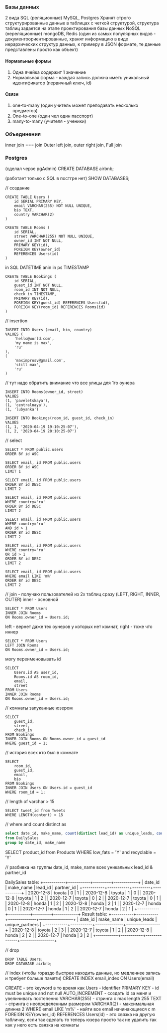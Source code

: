 ### Базы данных
2 вида 
SQL (реляционные)  MySQL, Postgres
Хранят строго структурированные данные в таблицах с четкой структурой, структура таблиц задается на этапе проектирования базы данных
NoSQL (нереляционные) mongoDB, Redis
(один из самых популярных видов - документоориентированные, хранят информацию в виде иерархических структур данных, к примеру в JSON формате, те данные представлены просто как объект)

#### Нормальные формы
1) Одна ячейка содержит 1 значение
2) Нормальная форма - каждая запись должна иметь уникальный идентификатор (первичный ключ, id)

#### Связи 
1) one-to-many (один учитель может преподавать несколько предметов)
2) One-to-one (один чел один пасспорт)
3) many-to-many (учителя - ученики)

### Объединения
inner join === join
Outer left join, outer right join,
Full join

### Postgres
(cделал черзе pgAdmin)
CREATE DATABASE airbnb;

(работает только с SQL в постгре нет)
SHOW DATABASES;

// создание
```postgres
CREATE TABLE Users (
    id SERIAL PRIMARY KEY, 
    email VARCHAR(255) NOT NULL UNIQUE, 
    bio TEXT, 
    country VARCHAR(2)
)
```

```postgres
CREATE TABLE Rooms (
    id SERIAL, 
    street VARCHAR(255) NOT NULL UNIQUE, 
    owner_id INT NOT NULL, 
    PRIMARY KEY(id),
    FOREIGN KEY(owner_id) 
    REFERENCES Users(id)
)
```

in SQL DATETIME anin in ps TIMESTAMP
```postgres
CREATE TABLE Bookings (
    id SERIAL, 
    guest_id INT NOT NULL, 
    room_id INT NOT NULL, 
    check_in TIMESTAMP, 
    PRIMARY KEY(id),
    FOREIGN KEY(guest_id) REFERENCES Users(id),
    FOREIGN KEY(room_id) REFERENCES Rooms(id)
)
```

// insertion
```sql, postgres
INSERT INTO Users (email, bio, country)
VALUES (
    'hello@world.com',
    'my name is max',
    'ru'
),
(
	'maximprosv@gmail.com',
	'still max',
	'ru'
)
```

// тут надо обратить внимание что все улицы для 1го оунера
```sql, postgres
INSERT INTO Rooms(owner_id, street)
VALUES
(1, 'paveletskaya'),
(1, 'centralnaya'),
(1, 'lubyanka')
```

```sql, postgres
INSERT INTO Bookings(room_id, guest_id, check_in)
VALUES
(1, 1, '2020-04-19 19:10:25-07'),
(1, 2, '2020-04-19 20:10:25-07')
```

// select
```sql, postgres
SELECT * FROM public.users
ORDER BY id ASC 
```

```sql, postgres
SELECT email, id FROM public.users
ORDER BY id ASC 
LIMIT 1
```

```sql, postgres
SELECT email, id FROM public.users
ORDER BY id DESC 
LIMIT 2
```

```sql, postgres
SELECT email, id FROM public.users
WHERE country='ru'
ORDER BY id DESC 
LIMIT 2
```

```sql, postgres
SELECT email, id FROM public.users
WHERE country='ru'
AND id > 1
ORDER BY id DESC 
LIMIT 2
```

```sql, postgres
SELECT email, id FROM public.users
WHERE country='ru'
OR id > 1
ORDER BY id DESC 
LIMIT 2
```

```sql, postgres
SELECT email, id FROM public.users
WHERE email LIKE 'm%'
ORDER BY id DESC 
LIMIT 2
```

// join - получаю пользователей из 2х таблиц сразу (LEFT, RIGHT, INNER, OUTER)
inner - основной
```sql, postgres
SELECT * FROM Users
INNER JOIN Rooms
ON Rooms.owner_id = Users.id;
```

left - вернет даже тех оунеров у которых нет комнат, right - тоже что иннер
```sql, postgres
SELECT * FROM Users
LEFT JOIN Rooms
ON Rooms.owner_id = Users.id;
```

могу переименовывать id
```sql, postgres
SELECT 
    Users.id AS user_id,
    Rooms.id AS room_id,
    email,
    street
FROM Users
INNER JOIN Rooms
ON Rooms.owner_id = Users.id;
```

// комнаты запуканные юзером
```sql, postgres
SELECT 
    guest_id,
    street,
    check_in
FROM Bookings
INNER JOIN Rooms ON Rooms.owner_id = guest_id
WHERE guest_id = 1;
```

// история всех кто был в комнате
```sql, postgres
SELECT 
    room_id,
	guest_id,
	email,
	bio
FROM Bookings
INNER JOIN Users ON Users.id = guest_id
WHERE room_id = 1;
```

// length of varchar > 15
```sql, postgres
SELECT tweet_id from Tweets
WHERE LENGTH(content) > 15
```

// where and count distinct as
```sql
select date_id, make_name, count(distinct lead_id) as unique_leads, count(distinct partner_id) as unique_partners
from DailySales
group by date_id, make_name
```

SELECT product_id from Products
WHERE low_fats = 'Y' and recyclable = 'Y'

// разбивка на группы date_id, make_name всех уникальных lead_id & partner_id

DailySales table:
+-----------+-----------+---------+------------+
| date_id   | make_name | lead_id | partner_id |
+-----------+-----------+---------+------------+
| 2020-12-8 | toyota    | 0       | 1          |
| 2020-12-8 | toyota    | 1       | 0          |
| 2020-12-8 | toyota    | 1       | 2          |
| 2020-12-7 | toyota    | 0       | 2          |
| 2020-12-7 | toyota    | 0       | 1          |
| 2020-12-8 | honda     | 1       | 2          |
| 2020-12-8 | honda     | 2       | 1          |
| 2020-12-7 | honda     | 0       | 1          |
| 2020-12-7 | honda     | 1       | 2          |
| 2020-12-7 | honda     | 2       | 1          |
+-----------+-----------+---------+------------+
Result table:
+-----------+-----------+--------------+-----------------+
| date_id   | make_name | unique_leads | unique_partners |
+-----------+-----------+--------------+-----------------+
| 2020-12-8 | toyota    | 2            | 3               |
| 2020-12-7 | toyota    | 1            | 2               |
| 2020-12-8 | honda     | 2            | 2               |
| 2020-12-7 | honda     | 3            | 2               |
+-----------+-----------+--------------+-----------------+


// drop
```sql, postgres
DROP TABLE Users;
DROP DATABASE airbnb;
```


// index (чтобы гораздо быстрее находить данные, но медленнее запись и требует больше памяти)
CREATE INDEX email_index ON Users(email)



CREATE - это keyword в то время как Users - identifier
PRIMARY KEY - id must be unique and not null
AUTO_INCREMENT - создать id за меня и увеличивать постепенно
VARCHAR(255) - стринга с max length 255
TEXT - стринга с неопределенным размером
VARCHAR(2) - максимальная длинна 2
WHERE email LIKE 'm%' - найти все email начинающиеся с m
FOREIGN KEY(owner_id) 
    REFERENCES Users(id) - это связка на другую табличку, если так сделать то теперь юзера просто так не удалить так как у него есть связка на комнаты

